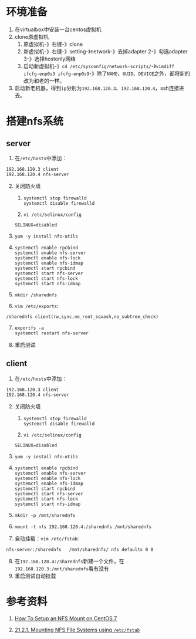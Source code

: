 # 环境准备

1. 在virtualbox中安装一台centos虚拟机
2. clone原虚拟机
   1. 原虚拟机-》右键-》clone
   2. 新虚拟机-》右键-》setting-》network-》去掉adapter 2-》勾选adapter 3-》选择hostonly网络
   3. 启动新虚拟机-》`cd /etc/sysconfig/network-scripts/`-》`vimdiff ifcfg-enp0s3 ifcfg-enp0s9`-》除了`NAME`、`UUID`、`DEVICE`之外，都将新的改为和老的一样。
3. 启动新老机器，得到`ip`分别为`192.168.120.3`、`192.168.120.4`，ssh连接进去。

# 搭建nfs系统

## server

1. 在`/etc/hosts`中添加：

```shell
192.168.120.3 client
192.168.120.4 nfs-server
```

2. 关闭防火墙

   1. ```shell
      systemctl stop firewalld
      systemctl disable firewalld
      ```

   2. `vi /etc/selinux/config`

   ```shell
   SELINUX=disabled
   ```

3. `yum -y install nfs-utils`

4. ```shell
   systemctl enable rpcbind
   systemctl enable nfs-server
   systemctl enable nfs-lock
   systemctl enable nfs-idmap
   systemctl start rpcbind
   systemctl start nfs-server
   systemctl start nfs-lock
   systemctl start nfs-idmap
   ```

5. `mkdir /sharednfs`

6. `vim /etc/exports`:

```shell
/sharednfs client(rw,sync,no_root_squash,no_subtree_check)
```

7. ```shell
   exportfs -a
   systemctl restart nfs-server
   ```

8. 重启测试

## client

1. 在`/etc/hosts`中添加：

```shell
192.168.120.3 client
192.168.120.4 nfs-server
```

2. 关闭防火墙

   1. ```shell
      systemctl stop firewalld
      systemctl disable firewalld
      ```

   2. `vi /etc/selinux/config`

   ```shell
   SELINUX=disabled
   ```

3. `yum -y install nfs-utils`

4. ```shell
   systemctl enable rpcbind
   systemctl enable nfs-server
   systemctl enable nfs-lock
   systemctl enable nfs-idmap
   systemctl start rpcbind
   systemctl start nfs-server
   systemctl start nfs-lock
   systemctl start nfs-idmap
   ```

5. `mkdir -p /mnt/sharednfs`

6. `mount -t nfs 192.168.120.4:/sharednfs /mnt/sharednfs`

7. 自动挂载：`vim /etc/fstab`:

```shell
nfs-server:/sharednfs   /mnt/sharednfs/ nfs defaults 0 0
```

8. 在`192.168.120.4:/sharednfs`新建一个文件，在`192.168.120.3:/mnt/sharednfs`看有没有
9. 重启测试自动挂载

# 参考资料

1. [How To Setup an NFS Mount on CentOS 7](<https://www.globo.tech/learning-center/setup-nfs-mount-centos-7/>)

2. [21.2.1. Mounting NFS File Systems using `/etc/fstab`](<https://access.redhat.com/documentation/en-US/Red_Hat_Enterprise_Linux/4/html/System_Administration_Guide/Network_File_System_NFS-Mounting_NFS_File_Systems.html>)


